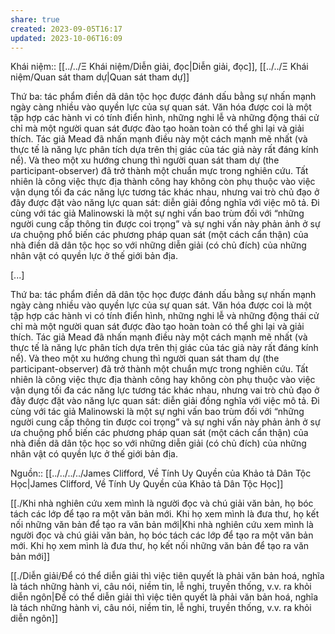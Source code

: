 ```yaml
---
share: true
created: 2023-09-05T16:17
updated: 2023-10-06T16:09
---
```

Khái niệm:: [[../../Ξ Khái niệm/Diễn giải, đọc|Diễn giải, đọc]], [[../../Ξ Khái niệm/Quan sát tham dự|Quan sát tham dự]]

Thứ ba: tác phẩm điền dã dân tộc học được đánh dấu bằng sự nhấn mạnh ngày càng nhiều vào quyền lực của sự quan sát. Văn hóa được coi là một tập hợp các hành vi có tính điển hình, những nghi lễ và những động thái cử chỉ mà một người quan sát được đào tạo hoàn toàn có thể ghi lại và giải thích. Tác giả Mead đã nhấn mạnh điều này một cách mạnh mẽ nhất (và thực tế là năng lực phân tích dựa trên thị giác của tác giả này rất đáng kính nể). Và theo một xu hướng chung thì người quan sát tham dự (the participant-observer) đã trở thành một chuẩn mực trong nghiên cứu. Tất nhiên là công việc thực địa thành công hay không còn phụ thuộc vào việc vận dụng tối đa các năng lực tương tác khác nhau, nhưng vai trò chủ đạo ở đây được đặt vào năng lực quan sát: diễn giải đồng nghĩa với việc mô tả. Đi cùng với tác giả Malinowski là một sự nghi vấn bao trùm đối với “những người cung cấp thông tin được coi trọng” và sự nghi vấn này phản ảnh ở sự ưa chuộng phổ biến các phương pháp quan sát (một cách cẩn thận) của nhà điền dã dân tộc học so với những diễn giải (có chủ đích) của những nhân vật có quyền lực ở thế giới bản địa.

[...] 

Thứ ba: tác phẩm điền dã dân tộc học được đánh dấu bằng sự nhấn mạnh ngày càng nhiều vào quyền lực của sự quan sát. Văn hóa được coi là một tập hợp các hành vi có tính điển hình, những nghi lễ và những động thái cử chỉ mà một người quan sát được đào tạo hoàn toàn có thể ghi lại và giải thích. Tác giả Mead đã nhấn mạnh điều này một cách mạnh mẽ nhất (và thực tế là năng lực phân tích dựa trên thị giác của tác giả này rất đáng kính nể). Và theo một xu hướng chung thì người quan sát tham dự (the participant-observer) đã trở thành một chuẩn mực trong nghiên cứu. Tất nhiên là công việc thực địa thành công hay không còn phụ thuộc vào việc vận dụng tối đa các năng lực tương tác khác nhau, nhưng vai trò chủ đạo ở đây được đặt vào năng lực quan sát: diễn giải đồng nghĩa với việc mô tả. Đi cùng với tác giả Malinowski là một sự nghi vấn bao trùm đối với “những người cung cấp thông tin được coi trọng” và sự nghi vấn này phản ảnh ở sự ưa chuộng phổ biến các phương pháp quan sát (một cách cẩn thận) của nhà điền dã dân tộc học so với những diễn giải (có chủ đích) của những nhân vật có quyền lực ở thế giới bản địa.

Nguồn:: [[../../../../James Clifford, Về Tính Uy Quyền của Khảo tả Dân Tộc Học|James Clifford, Về Tính Uy Quyền của Khảo tả Dân Tộc Học]]

[[./Khi nhà nghiên cứu xem mình là người đọc và chú giải văn bản, họ bóc tách các lớp để tạo ra một văn bản mới. Khi họ xem mình là đưa thư, họ kết nối những văn bản để tạo ra văn bản mới|Khi nhà nghiên cứu xem mình là người đọc và chú giải văn bản, họ bóc tách các lớp để tạo ra một văn bản mới. Khi họ xem mình là đưa thư, họ kết nối những văn bản để tạo ra văn bản mới]]

[[./Diễn giải/Để có thể diễn giải thì việc tiên quyết là phải văn bản hoá, nghĩa là tách những hành vi, câu nói, niềm tin, lễ nghi, truyền thống, v.v. ra khỏi diễn ngôn|Để có thể diễn giải thì việc tiên quyết là phải văn bản hoá, nghĩa là tách những hành vi, câu nói, niềm tin, lễ nghi, truyền thống, v.v. ra khỏi diễn ngôn]] 
